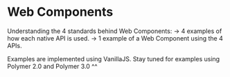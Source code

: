 # Web Components
Understanding the 4 standards behind Web Components:
-> 4 examples of how each native API is used.
-> 1 example of a Web Component using the 4 APIs.

Examples are implemented using VanillaJS.
Stay tuned for examples using Polymer 2.0 and Polymer 3.0 ^^
